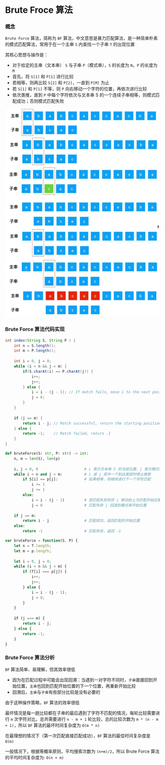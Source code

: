 # Brute Froce 算法

### 概念

`Brute Force` 算法，简称为 `BF` 算法，中文意思是暴力匹配算法，是一种简单朴素的模式匹配算法，常用于在一个主串 `S` 内查找一个子串 `T` 的出现位置

其核心思想与操作是：
- 对于给定的主串（文本串） `S` 与子串 `P`（模式串），`S` 的长度为 `N`，`P` 的长度为 `M`
- 首先，将 `S[1]` 和 `P[1]` 进行比较
- 若相等，则再比较 `S[2]` 和 `P[2]`，一直到 `P[M]` 为止
- 若 `S[1]` 和 `P[1]` 不等，则 `P` 向右移动一个字符的位置，再依次进行比较
- 依次类推，直到 `P` 中每个字符依次与文本串 S 的一个连续子串相等，则模式匹配成功；否则模式匹配失败

![alt text](brute_force1.png)

### Brute Force 算法代码实现

```java
int index(String S, String P ) {
    int n = S.length();
    int m = P.length();

    int i = 0, j = 0;
    while (i < n && j < m) {
        if(S.charAt(i) == P.charAt(j)) {
            i++;
            j++;
        } else {
            i = i - (j - 1); // If match fails, move i to the next position after the last match start
            j = 0;    
        } 
    }

    if (j == m) {
        return i - j; // Match successful, return the starting position of the match
    } else {
        return -1;    // Match failed, return -1
    }
}
```
```python
def bruteForce(S: str, P: str) -> int:
    n, m = len(S), len(p)
    
    i, j = 0, 0                     # i 表示文本串 S 的当前位置，j 表示模式串 p 的当前位置
    while i < n and j < m:          # i 或 j 其中一个到达尾部时停止搜索
        if S[i] == p[j]:            # 如果相等，则继续进行下一个字符匹配
            i += 1
            j += 1
        else:
            i = i - (j - 1)         # 若匹配失败则将 i 移动到上次匹配开始位置的下一个位置
            j = 0                   # 匹配失败 j 回退到模式串开始位置

    if j == m:
        return i - j                # 匹配成功，返回匹配的开始位置
    else:
        return -1                   # 匹配失败，返回 -1
```
```js
var bruteForce = function(S, P) {
    let n = T.length;
    let m = p.length;

    let i = 0, j = 0; 
    while (i < n && j < m) { 
        if (T[i] === p[j]) { 
            i++;
            j++;
        } else {
            i = i - (j - 1); 
            j = 0;         
        }
    }

    if (j === m) {
        return i - j; 
    } else {
        return -1;   
    }
}
```

### Brute Force 算法分析

`BF` 算法简单、易理解，但其效率很低
- 因为在匹配过程中可能会出现回溯：当遇到一对字符不同时，`子串`直接回到开始位置，`主串`也回到匹配开始位置的下一个位置，再重新开始比较
- 回溯后，`主串`与`子串`有些部分比较是没有必要的

由于这种操作策略，`BF` 算法的效率很低

最坏情况是每一趟比较都在子串的最后遇到了字符不匹配的情况，每轮比较需要进行 `m` 次字符对比，总共需要进行 `n - m + 1` 轮比较，总的比较次数为 `m * (n - m + 1)`，所以 `BF` 算法的最坏时间复杂度为 `O(m * n)`


在最理想的情况下（第一次匹配直接匹配成功），`BF` 算法的最佳时间复杂度是 `O(m)`

一般情况下，根据等概率原则，平均搜索次数为 `(n+m)/2`，所以 Brute Force 算法的平均时间复杂度为: `O(n + m)`
